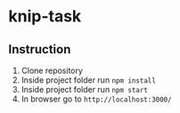 # knip-task

## Instruction
1. Clone repository
2. Inside project folder run `npm install`
3. Inside project folder run `npm start`
4. In browser go to `http://localhost:3000/`
